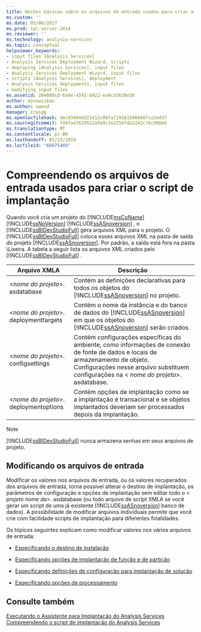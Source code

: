 ```yaml
---
title: Noções básicas sobre os arquivos de entrada usados para criar o Script de implantação | Microsoft Docs
ms.custom: ''
ms.date: 03/06/2017
ms.prod: sql-server-2014
ms.reviewer: ''
ms.technology: analysis-services
ms.topic: conceptual
helpviewer_keywords:
- input files [Analysis Services]
- Analysis Services Deployment Wizard, scripts
- deploying [Analysis Services], input files
- Analysis Services Deployment Wizard, input files
- scripts [Analysis Services], deployment
- Analysis Services deployments, input files
- modifying input files
ms.assetid: 20e080cd-6a0e-4591-b022-ea4cd3638e36
author: minewiskan
ms.author: owend
manager: craigg
ms.openlocfilehash: dec93494dd21412c067af293832066087ca3ed37
ms.sourcegitcommit: f40fa47619512a9a9c3e3258fda3242c76c008e6
ms.translationtype: MT
ms.contentlocale: pt-BR
ms.lasthandoff: 05/23/2019
ms.locfileid: "66075409"
---
```

# <a name="understanding-the-input-files-used-to-create-the-deployment-script"></a>Compreendendo os arquivos de entrada usados para criar o script de implantação
  Quando você cria um projeto do [!INCLUDE[msCoName](../../includes/msconame-md.md)] [!INCLUDE[ssNoVersion](../../includes/ssnoversion-md.md)] [!INCLUDE[ssASnoversion](../../includes/ssasnoversion-md.md)] , o [!INCLUDE[ssBIDevStudioFull](../../includes/ssbidevstudiofull-md.md)] gera arquivos XML para o projeto. O [!INCLUDE[ssBIDevStudioFull](../../includes/ssbidevstudiofull-md.md)] coloca esses arquivos XML na pasta de saída do projeto [!INCLUDE[ssASnoversion](../../includes/ssasnoversion-md.md)]. Por padrão, a saída está fora na pasta \Lixeira. A tabela a seguir lista os arquivos XML criados pelo [!INCLUDE[ssBIDevStudioFull](../../includes/ssbidevstudiofull-md.md)] .  
  
|Arquivo XMLA|Descrição|  
|---------------|-----------------|  
|\<*nome do projeto*>. asdatabase|Contém as definições declarativas para todos os objetos do [!INCLUDE[ssASnoversion](../../includes/ssasnoversion-md.md)] no projeto.|  
|\<*nome do projeto*>. deploymenttargets|Contém o nome da instância e do banco de dados do [!INCLUDE[ssASnoversion](../../includes/ssasnoversion-md.md)] em que os objetos do [!INCLUDE[ssASnoversion](../../includes/ssasnoversion-md.md)] serão criados.|  
|\<*nome do projeto*>. configsettings|Contém configurações específicas do ambiente, como informações de conexão de fonte de dados e locais de armazenamento de objeto. Configurações nesse arquivo substituem configurações na \< *nome do projeto*>. asdatabase.|  
|\<*nome do projeto*>. deploymentoptions|Contém opções de implantação como se a implantação é transacional e se objetos implantados deveriam ser processados depois da implantação.|  
  
> [!NOTE]  
>  [!INCLUDE[ssBIDevStudioFull](../../includes/ssbidevstudiofull-md.md)] nunca armazena senhas em seus arquivos de projeto.  
  
## <a name="modifying-the-input-files"></a>Modificando os arquivos de entrada  
 Modificar os valores nos arquivos de entrada, ou os valores recuperados dos arquivos de entrada, torna possível alterar o destino de implantação, os parâmetros de configuração e opções de implantação sem editar todo o \< *projeto nome da*>. asdatabase (ou todo arquivo de script XMLA se você gerar um script de uma já existente [!INCLUDE[ssASnoversion](../../includes/ssasnoversion-md.md)] banco de dados). A possibilidade de modificar arquivos individuais permite que você crie com facilidade scripts de implantação para diferentes finalidades.  
  
 Os tópicos seguintes explicam como modificar valores nos vários arquivos de entrada:  
  
-   [Especificando o destino de instalação](deployment-script-files-specifying-the-installation-target.md)  
  
-   [Especificando opções de implantação de função e de partição](deployment-script-files-partition-and-role-deployment-options.md)  
  
-   [Especificando definições de configuração para implantação de solução](deployment-script-files-solution-deployment-config-settings.md)  
  
-   [Especificando opções de processamento](deployment-script-files-specifying-processing-options.md)  
  
## <a name="see-also"></a>Consulte também  
 [Executando o Assistente para Implantação do Analysis Services](running-the-analysis-services-deployment-wizard.md)   
 [Compreendendo o script de implantação do Analysis Services](understanding-the-analysis-services-deployment-script.md)  
  
  
